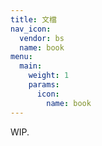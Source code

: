 ```yaml
---
title: 文檔
nav_icon:
  vendor: bs
  name: book
menu:
  main:
    weight: 1
    params:
      icon:
        name: book
---
```


WIP.
